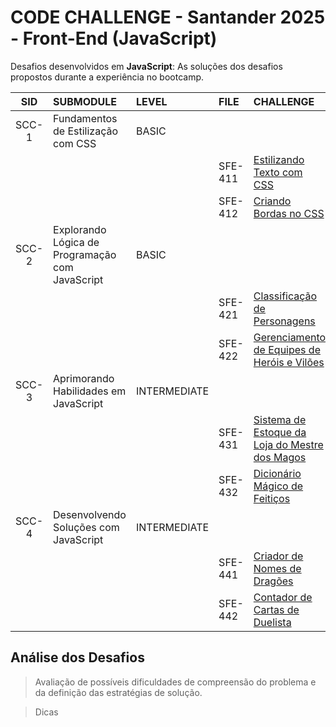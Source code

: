 # CODE CHALLENGE - Santander 2025 - Front-End (JavaScript)

Desafios desenvolvidos em **JavaScript**: As soluções dos desafios propostos durante a experiência no bootcamp.

|SID    |SUBMODULE                                        |LEVEL         |FILE     | CHALLENGE                                        | CHECK              |
|:----: |:----                                            | :----        | :----   | :----                                            | :----:             |
|SCC-1	|Fundamentos de Estilização com CSS               | BASIC        |         |                                                  |                    |
|  	    |                                                 |              | SFE-411 |[Estilizando Texto com CSS]()                     | :white_check_mark: |
|  	    |                                                 |              | SFE-412 |[Criando Bordas no CSS]()                         | :white_check_mark: |
|SCC-2	|Explorando Lógica de Programação com JavaScript  | BASIC        |         |                                                  |                    |
|  	    |                                                 |              | SFE-421 |[Classificação de Personagens]()                  | :white_check_mark: |
|  	    |                                                 |              | SFE-422 |[Gerenciamento de Equipes de Heróis e Vilões]()   | :white_check_mark: |
|SCC-3	|Aprimorando Habilidades em JavaScript            | INTERMEDIATE |         |                                                  |                    |
|  	    |                                                 |              | SFE-431 |[Sistema de Estoque da Loja do Mestre dos Magos]()| :white_check_mark: |
|  	    |                                                 |              | SFE-432 |[Dicionário Mágico de Feitiços]()                 | :white_check_mark: |
|SCC-4	|Desenvolvendo Soluções com JavaScript            | INTERMEDIATE |         |                                                  |                    |
|  	    |                                                 |              | SFE-441 |[Criador de Nomes de Dragões]()                   | :white_check_mark: |
|  	    |                                                 |              | SFE-442 |[Contador de Cartas de Duelista]()                | :white_check_mark: |

## Análise dos Desafios

> Avaliação de possíveis dificuldades de compreensão do problema e da definição das estratégias de solução.

> Dicas


